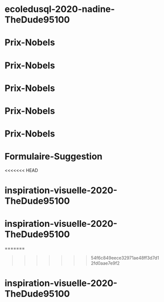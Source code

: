 # ecoledusql-2020-nadine-TheDude95100
# Prix-Nobels
# Prix-Nobels
# Prix-Nobels
# Prix-Nobels
# Prix-Nobels
# Formulaire-Suggestion
<<<<<<< HEAD
# inspiration-visuelle-2020-TheDude95100
# inspiration-visuelle-2020-TheDude95100
=======
>>>>>>> 54f6c849eece32971ae48ff3d7d12fd0aae7e9f2
# inspiration-visuelle-2020-TheDude95100
